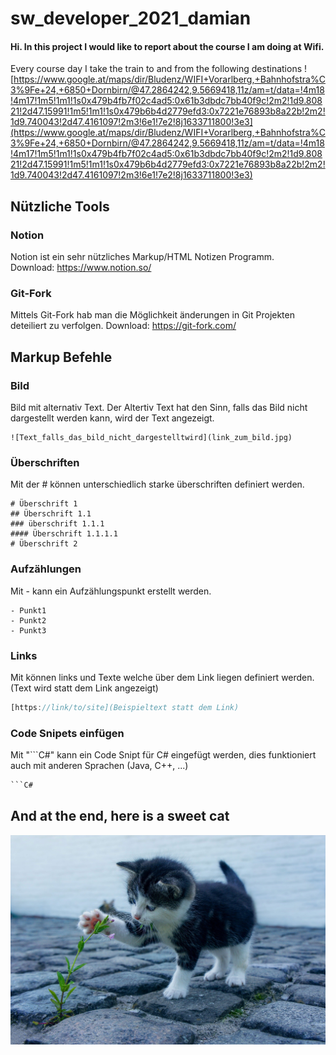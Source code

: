 # sw_developer_2021_damian
#### Hi. In this project I would like to report about the course I am doing at Wifi. </br>

Every course day I take the train to and from the following destinations
![https://www.google.at/maps/dir/Bludenz/WIFI+Vorarlberg,+Bahnhofstra%C3%9Fe+24,+6850+Dornbirn/@47.2864242,9.5669418,11z/am=t/data=!4m18!4m17!1m5!1m1!1s0x479b4fb7f02c4ad5:0x61b3dbdc7bb40f9c!2m2!1d9.80821!2d47.15991!1m5!1m1!1s0x479b6b4d2779efd3:0x7221e76893b8a22b!2m2!1d9.740043!2d47.4161097!2m3!6e1!7e2!8j1633711800!3e3](https://www.google.at/maps/dir/Bludenz/WIFI+Vorarlberg,+Bahnhofstra%C3%9Fe+24,+6850+Dornbirn/@47.2864242,9.5669418,11z/am=t/data=!4m18!4m17!1m5!1m1!1s0x479b4fb7f02c4ad5:0x61b3dbdc7bb40f9c!2m2!1d9.80821!2d47.15991!1m5!1m1!1s0x479b6b4d2779efd3:0x7221e76893b8a22b!2m2!1d9.740043!2d47.4161097!2m3!6e1!7e2!8j1633711800!3e3)

## Nützliche Tools
### Notion
Notion ist ein sehr nützliches Markup/HTML Notizen Programm.</br>
Download: https://www.notion.so/

### Git-Fork
Mittels Git-Fork hab man die Möglichkeit änderungen in Git Projekten deteiliert zu verfolgen.
Download: https://git-fork.com/

## Markup Befehle

### Bild

Bild mit alternativ Text. Der Altertiv Text hat den Sinn, falls das Bild nicht dargestellt werden kann, wird der Text angezeigt.

```
![Text_falls_das_bild_nicht_dargestelltwird](link_zum_bild.jpg)
```

### Überschriften

Mit der # können unterschiedlich starke überschriften definiert werden.

```
# Überschrift 1
## Überschrift 1.1
### überschrift 1.1.1
#### Überschrift 1.1.1.1
# Überschrift 2
```

### Aufzählungen

Mit - kann ein Aufzählungspunkt erstellt werden.

```
- Punkt1
- Punkt2
- Punkt3
```

### Links

Mit []() können links und Texte welche über dem Link liegen definiert werden. (Text wird statt dem Link angezeigt)

```jsx
[https://link/to/site](Beispieltext statt dem Link)
```

### Code Snipets einfügen

Mit "```C#" kann ein Code Snipt für C# eingefügt werden, dies funktioniert auch mit anderen Sprachen (Java, C++, ...)

```c#
```C#
```

## And at the end, here is a sweet cat
![Image_Cat](https://github.com/Scherlda/sw_developer_2021_damian/blob/main/docs/cat.jpg)
